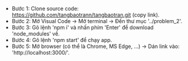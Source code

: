 - Bước 1: Clone source code: https://github.com/tangbaotrann/tangbaotran.git (copy link).
- Bước 2: Mở Visual Code -> Mở terminal -> Đến thư mục '../problem_2'.
- Bước 3: Gõ lệnh 'npm i' và nhấn phím 'Enter' để download 'node_modules' về.
- Bước 4: Gõ lệnh 'npm start' để chạy app.
- Bước 5: Mở browser (có thể là Chrome, MS Edge, ...) -> Dán link vào: 'http://localhost:3000/'.
